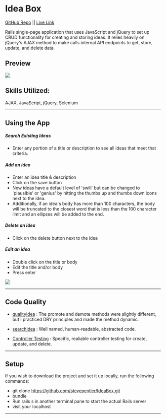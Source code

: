 # Idea Box

[GitHub Repo](https://github.com/stevepentler/IdeaBox) || [Live Link](https://pentler-ideas.herokuapp.com/)

Rails single-page application that uses JavaScript and jQuery to set up CRUD functionality for creating and storing ideas. It relies heavily on jQuery's AJAX method to make calls internal API endpoints to get, store, update, and delete data.
## Preview
![](http://g.recordit.co/jflg8dNj6L.gif)

## Skills Utilized:
AJAX, JavaScript, jQuery, Selenium
___
## Using the App

##### Search Existing Ideas
- Enter any portion of a title or description to see all ideas that meet that criteria.

##### Add an idea
- Enter an idea title & description
- Click on the save button
- New ideas have a default level of 'swill' but can be changed to 'plausible' or 'genius' by hitting the thumbs up and thumbs down icons next to the idea.
- Additionally, if an idea's body has more than 100 characters, the body will be truncated to the closest word that is less than the 100 character limit and an ellipses will be added to the end.

##### Delete an idea
- Click on the delete button next to the idea

##### Edit an idea
- Double click on the title or body
- Edit the title and/or body
- Press enter

![](http://g.recordit.co/Ov33UONm3n.gif)

___

## Code Quality

- [qualityIdea](https://github.com/stevepentler/IdeaBox/blob/master/app/assets/javascripts/quality_idea.js#L30) :
The promote and demote methods were slightly different, but I practiced DRY principles and made the method dynamic.

- [searchIdea](https://github.com/stevepentler/IdeaBox/blob/master/app/assets/javascripts/search_idea.js#L1) : Well named, human-readable, abstracted code.
- [Controller Testing](https://github.com/stevepentler/IdeaBox/blob/master/test/controllers/ideas_controller_test.rb#L25) : 
Specific, realiable controller testing for create, update, and delete.
___

## Setup 

If you wish to download the project and set it up locally, run the following commands:

- git clone https://github.com/stevepentler/IdeaBox.git
- bundle
- Run rails s in another terminal pane to start the actual Rails server
- visit your localhost

____
